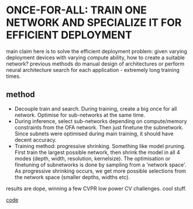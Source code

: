 # ONCE-FOR-ALL: TRAIN ONE NETWORK AND SPECIALIZE IT FOR EFFICIENT DEPLOYMENT

main claim here is to solve the efficient deployment problem: given varying deployment devices with varying compute ability, how to create a suitable network? previous methods do manual design of architectures or perform neural architecture search for each application - extremely long training times.

## method
- Decouple train and search. During training, create a big once for all network. Optimise for sub-networks at the same time.
- During inference, select sub-networks depending on compute/memory constraints from the OFA network. Then just finetune the subnetwork. Since subnets were optimised during main training, it should have decent accuracy.
- Training method: progressive shrinking. Something like model pruning. First train the largest possible network, then shrink the model in all 4 modes (depth, width, resolution, kernelsize). The optimisation or finetuning of subnetworks is done by sampling from a 'network space'. As progressive shrinking occurs, we get more possible selections from the network space (smaller depths, widths etc).

results are dope, winning a few CVPR low power CV challenges. cool stuff.

[code](https://github.com/mit-han-lab/once-for-all)